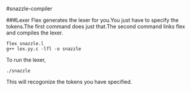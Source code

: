 #snazzle-compiler

###Lexer
Flex generates the lexer for you.You just have to specify the tokens.The first command does just that.The second command links flex and compiles the lexer.

```
flex snazzle.l
g++ lex.yy.c -lfl -o snazzle
```
To run the lexer, 

```
./snazzle
```

This will recogonize the tokens you have specified.
